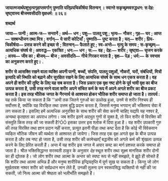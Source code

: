 **जायात्मजार्थपशुभृत्यगृहाप्तवर्गान्** **पुष्नाति यति्प्रयचिकीर्षया वितन्वन् ।** **स्वान्ते सकृच्छ्रमवरुद्धधन: स देह:** **सृष्ट्वास्य बीजमवसीदति वृक्षधर्म: ॥ २६॥** 

**शब्दार्थ** 

**जाया—** **पत्नी** **; आत्म-ज—** **सन्तानें** **; अर्थ—** **धन** **; पशु—** **पालतू पशु** **; भृत्य—** **नौकर** **; गृह—** **घर** **; आप्त—** **सश्बन्धीजन तथा मित्र** **;** **वर्गान्—** **ये सारी कोटियाँ** **; पुष्णाति—** **पुष्ट करता है** **; यत्—** **शरीर** **; प्रिय-चिकीर्षया—** **प्रसन्न करने की इच्छा से** **; वितन्वन्—** **फैलाते हुए** **; स्व-अन्ते—** **मृत्यु के समय** **; स-कृच्छ्रम्—** **अत्यधिक संघर्ष से** **; अवरुद्ध—** **एकत्रित** **; धन:—** **धन** **; स:—** **वह** **; देह:—** **शरीर** **; सृष्ट्वा—** **सृजन करके** **; अस्य—** **जीव का** **; बीजम्—** **बीज** **; अवसीदति—** **नीचे गिरकर मरता है** **; वृक्ष—** **पेड़** **; धर्म:—** **के** **स्वभाव का अनुकरण करते हुए।** **.** 

**शरीर से आसक्ति रखने वाला व्यक्ति अपनी पत्नी, बच्चों, संपत्ति, पालतू पशुओं, नौकरों,** **घरों, संबंधियों, मित्रों इत्यादि की स्थिति को बढ़ाने और सुरक्षित रखने के लिए अत्यधिक संघर्ष** **के साथ धन एकत्र करता है। वह अपने ही शरीर की तुष्टि के लिए यह सब करता है। जिस** **प्रकार एक वृक्ष नष्ट होने के पूर्व भावी वृक्ष का बीज उत्पन्न करता है, उसी तरह मरने वाला शरीर** **अपने संचित कर्म के रूप में अपने अगले शरीर का बीज प्रकट करता है। इस तरह भौतिक** **जगत के नैरन्तर्य से आश्वस्त होकर भौतिक शरीर समाप्त हो जाता है।** **तात्पर्य :** यह तर्क किया जा सकता है कि ''अभी तक जितने गुरुओं का उल्लेख हुआ, उनमें से शरीर निश्चय ही सर्वोत्तम है, क्योंकि यह विरकि्त तथा उत्तम बुद्धि प्रदान करता है, जिससे मनुष्य भगवान् की भक्तिमय सेवा में लग सकता है। इसलिए हमें अत्यधिक अनुरक्ति के साथ शरीर की सेवा करनी चाहिए यद्यपि यह नश्वर है, अन्यथा कृतज्ञता का अपराध लगेगा। जब शरीर इतने अदभुत गुणों से युक्त है, तो फिर शरीर से विरक्ति की संस्तुति किस तरह की जा सकती है?ÓÓ इसका उत्तर इस श्लोक में दिया हुआ है। यह शरीर उपकारी गुरु की तरह विरक्ति तथा ज्ञान प्रदान नहीं करता, प्रत्युत इतनी पीड़ा तथा कष्ट देता है कि कोई भी विवेकवान व्यकि्त भौतिक जीवन की व्यर्थता से आश्वस्त हो जायेगा। जिस तरह एक वृक्ष अगले वृक्ष के बीज उत्पन्न करता है और तब नष्ट हो जाता है, उसी तरह शरीर की कामेच्छाएँ बद्धजीव को अगले कर्म की शृंखला उत्पन्न करने के लिए प्रेरित करती हैं। अन्त में यह शरीर इस जगत में अपार कष्ट का मार्ग प्रशस्त करके समाप्त हो जाता है। श्रील भक्तिसिद्धान्त सरस्वती ठाकुर के अनुसार *देह* स्थूल शरीर तथा सूक्ष्म मानसिक शरीर दोनों का ही द्योतक है। जो लोग शरीर तथा आत्मा के अन्तर को स्पष्ट रूप से नहीं समझते, वे झूठे ही सोचते हैं कि शरीर तथा आत्मा अभिन्न हैं और मनुष्य शारीरिक इन्द्रियतृप्ति में पूर्ण सुख पा सकता है। किन्तु जो लोग मूर्खतावश नश्वर शरीर को सर्वप्रधान मान लेते हैं, उनकी तुलना उन स्वरूपसिद्ध व्यक्तियों से नहीं की जा सकती, जो नित्य आत्मा की श्रेष्ठता को भलीभाँति समझते हैं।  